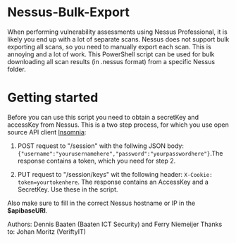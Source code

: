 # Nessus-Bulk-Export
When performing vulnerability assessments using Nessus Professional, it is likely you end up with a lot of separate scans. Nessus does not support bulk exporting all scans, so you need to manually export each scan. This is annoying and a lot of work. This PowerShell script can be used for bulk downloading all scan results (in .nessus format) from a specific Nessus folder.

# Getting started
Before you can use this script you need to obtain a secretKey and accessKey from Nessus. This is a two step process, for which you use open source API client [Insomnia](https://insomnia.rest/):

1. POST request to "/session" with the follwing JSON body: `{"username":"yourusernamehere","password":"yourpasswordhere"}`.The response contains a token, which you need for step 2.

2. PUT request to "/session/keys" wit the following header: `X-Cookie: token=yourtokenhere`. The response contains an AccessKey and a SecretKey. Use these in the script. 

Also make sure to fill in the correct Nessus hostname or IP in the **$apibaseURI**.

Authors: Dennis Baaten (Baaten ICT Security) and Ferry Niemeijer
Thanks to: Johan Moritz (VeriftyIT)

